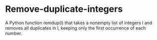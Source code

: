 # Remove-duplicate-integers
A Python function remdup(l) that takes a nonempty list of integers l and removes all duplicates in l, keeping only the first occurrence of each number.
